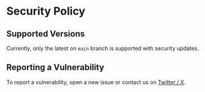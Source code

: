 # Security Policy

## Supported Versions

Currently, only the latest on `main` branch is supported with security updates.

## Reporting a Vulnerability

To report a vulnerability, open a new issue or contact us on [Twitter / X](https://twitter.com/zopiolabs).

